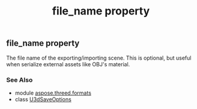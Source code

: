 ﻿---
title: file_name property
second_title: Aspose.3D for Python via .NET API References
description: 
type: docs
weight: 100
url: /python-net/aspose.threed.formats/u3dsaveoptions/file_name/
is_root: false
---

## file_name property


The file name of the exporting/importing scene.
            This is optional, but useful when serialize external assets like OBJ's material.

### See Also
* module [aspose.threed.formats](../../)
* class [U3dSaveOptions](/3d/python-net/aspose.threed.formats/u3dsaveoptions)

